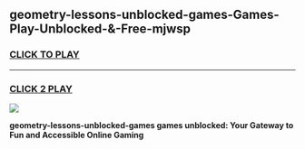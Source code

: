 
## geometry-lessons-unblocked-games-Games-Play-Unblocked-&-Free-mjwsp
<h3>
<a href="https://premium76.site?title=geometry-lessons-unblocked-games&ref=24A">CLICK TO PLAY</a></h3>
<hr>

<h3>
<a href="https://premium76.site?title=geometry-lessons-unblocked-games&ref=24A">CLICK 2 PLAY</a>
  
</h3>

<a href="https://premium76.site?title=geometry-lessons-unblocked-games&ref=24A"><img src="https://clearcache.store/games.png"></a>


**geometry-lessons-unblocked-games games unblocked: Your Gateway to Fun and Accessible Online Gaming**
